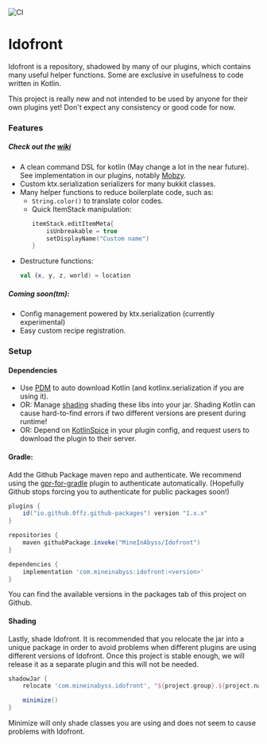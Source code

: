 ![CI](https://github.com/MineInAbyss/Idofront/workflows/Java%20CI/badge.svg)
# Idofront

Idofront is a repository, shadowed by many of our plugins, which contains many useful helper functions. Some are exclusive in usefulness to code written in Kotlin.

This project is really new and not intended to be used by anyone for their own plugins yet! Don't expect any consistency or good code for now.

### Features

##### Check out the [wiki](https://github.com/MineInAbyss/Idofront/wiki)

- A clean command DSL for kotlin (May change a lot in the near future). See implementation in our plugins, notably [Mobzy](https://github.com/MineInAbyss/Mobzy/blob/master/src/main/java/com/mineinabyss/mobzy/MobzyCommands.kt).
- Custom ktx.serialization serializers for many bukkit classes.
- Many helper functions to reduce boilerplate code, such as:
    - `String.color()` to translate color codes.
    - Quick ItemStack manipulation:
        ```kotlin
        itemStack.editItemMeta{
            isUnbreakable = true
            setDisplayName("Custom name")
        }
        ```
- Destructure functions:
    ```kotlin
    val (x, y, z, world) = location  
    ```

##### Coming soon(tm):

- Config management powered by ktx.serialization (currently experimental)
- Easy custom recipe registration.

### Setup

#### Dependencies
- Use [PDM](https://github.com/knightzmc/pdm/) to auto download Kotlin (and kotlinx.serialization if you are using it).
- OR: Manage [shading](https://imperceptiblethoughts.com/shadow/) shading these libs into your jar. Shading Kotlin can cause hard-to-find errors if two different versions are present during runtime!
- OR: Depend on [KotlinSpice](https://github.com/MineInAbyss/KotlinSpice) in your plugin config, and request users to download
  the plugin to their server.

#### Gradle:

Add the Github Package maven repo and authenticate. We recommend using the [gpr-for-gradle](https://github.com/0ffz/gpr-for-gradle) plugin to authenticate automatically. (Hopefully Github stops forcing you to authenticate for public packages soon!)

```groovy
plugins {
    id("io.github.0ffz.github-packages") version "1.x.x"
}

repositories {
    maven githubPackage.invoke("MineInAbyss/Idofront")
}

dependencies {
    implementation 'com.mineinabyss:idofront:<version>'
}
```

You can find the available versions in the packages tab of this project on Github.

#### Shading

Lastly, shade Idofront. It is recommended that you relocate the jar into a unique package in order to avoid problems when different plugins are using different versions of Idofront. Once this project is stable enough, we will release it as a separate plugin and this will not be needed. 

```groovy
shadowJar {
    relocate 'com.mineinabyss.idofront', "${project.group}.${project.name}.idofront".toLowerCase()

    minimize()
}
```

Minimize will only shade classes you are using and does not seem to cause problems with Idofront.
